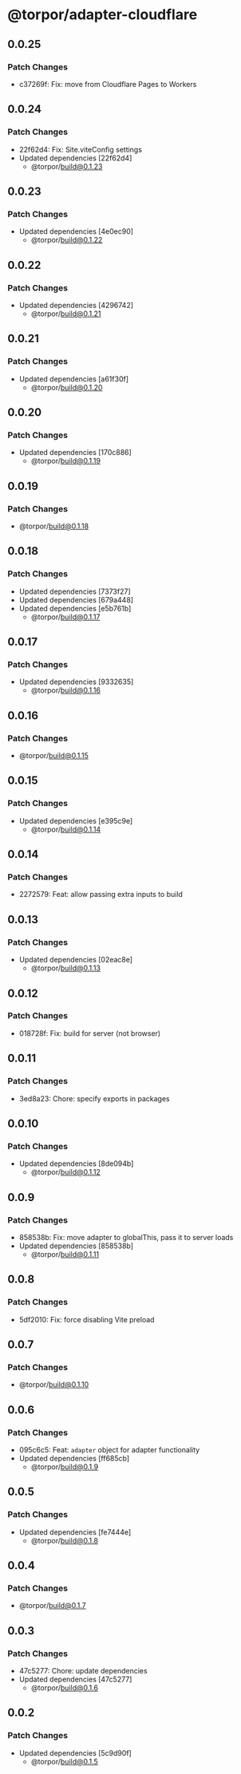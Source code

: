 # @torpor/adapter-cloudflare

## 0.0.25

### Patch Changes

- c37269f: Fix: move from Cloudflare Pages to Workers

## 0.0.24

### Patch Changes

- 22f62d4: Fix: Site.viteConfig settings
- Updated dependencies [22f62d4]
  - @torpor/build@0.1.23

## 0.0.23

### Patch Changes

- Updated dependencies [4e0ec90]
  - @torpor/build@0.1.22

## 0.0.22

### Patch Changes

- Updated dependencies [4296742]
  - @torpor/build@0.1.21

## 0.0.21

### Patch Changes

- Updated dependencies [a61f30f]
  - @torpor/build@0.1.20

## 0.0.20

### Patch Changes

- Updated dependencies [170c886]
  - @torpor/build@0.1.19

## 0.0.19

### Patch Changes

- @torpor/build@0.1.18

## 0.0.18

### Patch Changes

- Updated dependencies [7373f27]
- Updated dependencies [679a448]
- Updated dependencies [e5b761b]
  - @torpor/build@0.1.17

## 0.0.17

### Patch Changes

- Updated dependencies [9332635]
  - @torpor/build@0.1.16

## 0.0.16

### Patch Changes

- @torpor/build@0.1.15

## 0.0.15

### Patch Changes

- Updated dependencies [e395c9e]
  - @torpor/build@0.1.14

## 0.0.14

### Patch Changes

- 2272579: Feat: allow passing extra inputs to build

## 0.0.13

### Patch Changes

- Updated dependencies [02eac8e]
  - @torpor/build@0.1.13

## 0.0.12

### Patch Changes

- 018728f: Fix: build for server (not browser)

## 0.0.11

### Patch Changes

- 3ed8a23: Chore: specify exports in packages

## 0.0.10

### Patch Changes

- Updated dependencies [8de094b]
  - @torpor/build@0.1.12

## 0.0.9

### Patch Changes

- 858538b: Fix: move adapter to globalThis, pass it to server loads
- Updated dependencies [858538b]
  - @torpor/build@0.1.11

## 0.0.8

### Patch Changes

- 5df2010: Fix: force disabling Vite preload

## 0.0.7

### Patch Changes

- @torpor/build@0.1.10

## 0.0.6

### Patch Changes

- 095c6c5: Feat: `adapter` object for adapter functionality
- Updated dependencies [ff685cb]
  - @torpor/build@0.1.9

## 0.0.5

### Patch Changes

- Updated dependencies [fe7444e]
  - @torpor/build@0.1.8

## 0.0.4

### Patch Changes

- @torpor/build@0.1.7

## 0.0.3

### Patch Changes

- 47c5277: Chore: update dependencies
- Updated dependencies [47c5277]
  - @torpor/build@0.1.6

## 0.0.2

### Patch Changes

- Updated dependencies [5c9d90f]
  - @torpor/build@0.1.5
